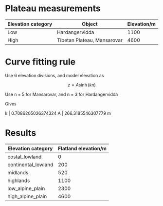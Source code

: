 # Plateau measurements

Elevation category| Object                      | Elevation/m
------------------|-----------------------------|------------
Low               | Hardangervidda              |1100
High              | Tibetan Plateau, Mansarovar |4600

# Curve fitting rule

Use 6 elevation divisions, and model elevation as

$$
z = A\sinh(k n)
$$

Use n = 5 for Mansarovar, and n = 3 for Hardangervidda

Gives

k | 0.7086205026374324
A | 266.3185546307779 m

# Results

Elevation category  | Flatland elevation/m
--------------------|---------------------
costal_lowland      | 0
continental_lowland | 200
midlands            | 520
highlands           | 1100
low_alpine_plain    | 2300
high_alpine_plain   | 4600